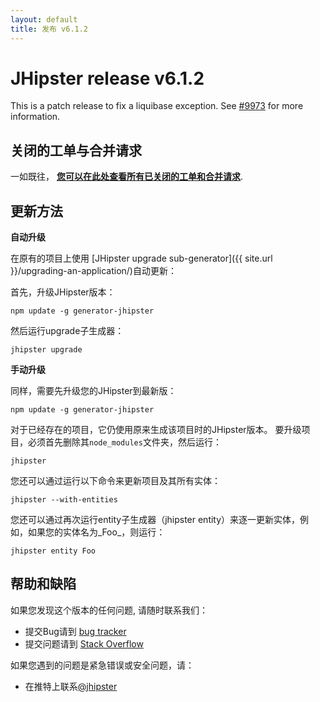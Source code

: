 ```yaml
---
layout: default
title: 发布 v6.1.2
---
```


JHipster release v6.1.2
==================

This is a patch release to fix a liquibase exception. See [#9973](https://github.com/jhipster/generator-jhipster/issues/9973) for more information.

关闭的工单与合并请求
------------
一如既往， __[您可以在此处查看所有已关闭的工单和合并请求](https://github.com/jhipster/generator-jhipster/issues?q=milestone%3A6.1.2+is%3Aclosed)__.

更新方法
------------

**自动升级**

在原有的项目上使用 [JHipster upgrade sub-generator]({{ site.url }}/upgrading-an-application/)自动更新：

首先，升级JHipster版本：

```
npm update -g generator-jhipster
```

然后运行upgrade子生成器：

```
jhipster upgrade
```

**手动升级**

同样，需要先升级您的JHipster到最新版：

```
npm update -g generator-jhipster
```

对于已经存在的项目，它仍使用原来生成该项目时的JHipster版本。
要升级项目，必须首先删除其`node_modules`文件夹，然后运行：

```
jhipster
```

您还可以通过运行以下命令来更新项目及其所有实体：

```
jhipster --with-entities
```

您还可以通过再次运行entity子生成器（jhipster entity）来逐一更新实体，例如，如果您的实体名为_Foo_，则运行：

```
jhipster entity Foo
```

帮助和缺陷
--------------

如果您发现这个版本的任何问题, 请随时联系我们：

- 提交Bug请到 [bug tracker](https://github.com/jhipster/generator-jhipster/issues?state=open)
- 提交问题请到 [Stack Overflow](http://stackoverflow.com/tags/jhipster/info)

如果您遇到的问题是紧急错误或安全问题，请：

- 在推特上联系[@jhipster](https://twitter.com/jhipster)
